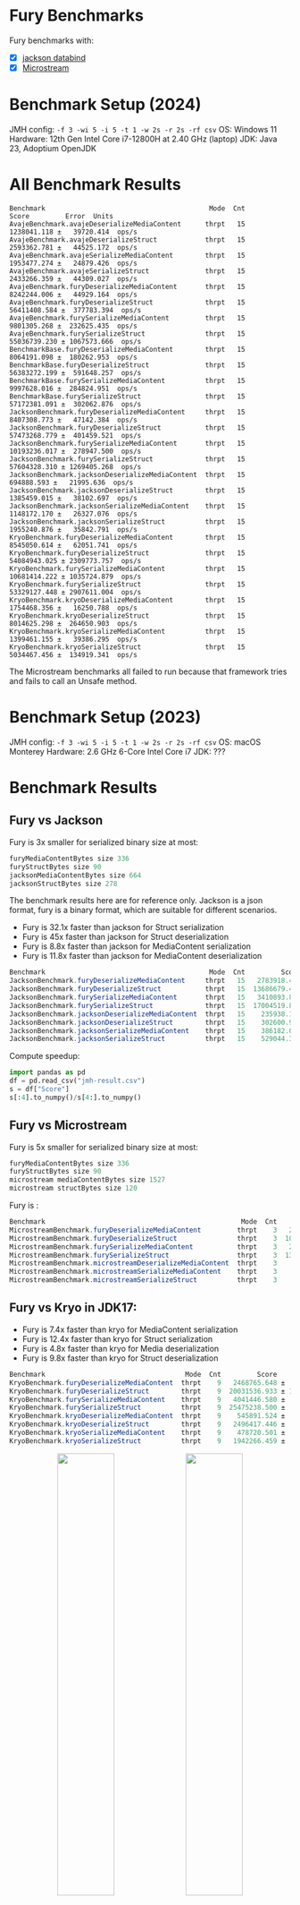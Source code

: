 # Fury Benchmarks

Fury benchmarks with:
- [x] [jackson databind](https://github.com/FasterXML/jackson-databind)
- [x] [Microstream](https://github.com/real-logic/simple-binary-encoding)

# Benchmark Setup (2024)
JMH config:
`-f 3 -wi 5 -i 5 -t 1 -w 2s -r 2s -rf csv`
OS: Windows 11
Hardware: 12th Gen Intel Core i7-12800H at 2.40 GHz (laptop)
JDK: Java 23, Adoptium OpenJDK

# All Benchmark Results

```
Benchmark                                         Mode  Cnt         Score         Error  Units
AvajeBenchmark.avajeDeserializeMediaContent      thrpt   15   1238041.118 ±   39720.414  ops/s
AvajeBenchmark.avajeDeserializeStruct            thrpt   15   2593362.781 ±   44525.172  ops/s
AvajeBenchmark.avajeSerializeMediaContent        thrpt   15   1953477.274 ±   24879.426  ops/s
AvajeBenchmark.avajeSerializeStruct              thrpt   15   2433266.359 ±   44309.027  ops/s
AvajeBenchmark.furyDeserializeMediaContent       thrpt   15   8242244.006 ±   44929.164  ops/s
AvajeBenchmark.furyDeserializeStruct             thrpt   15  56411408.584 ±  377783.394  ops/s
AvajeBenchmark.furySerializeMediaContent         thrpt   15   9801305.268 ±  232625.435  ops/s
AvajeBenchmark.furySerializeStruct               thrpt   15  55036739.230 ± 1067573.666  ops/s
BenchmarkBase.furyDeserializeMediaContent        thrpt   15   8064191.098 ±  180262.953  ops/s
BenchmarkBase.furyDeserializeStruct              thrpt   15  56383272.199 ±  591648.257  ops/s
BenchmarkBase.furySerializeMediaContent          thrpt   15   9997628.016 ±  284824.951  ops/s
BenchmarkBase.furySerializeStruct                thrpt   15  57172381.091 ±  302062.876  ops/s
JacksonBenchmark.furyDeserializeMediaContent     thrpt   15   8407308.773 ±   47142.384  ops/s
JacksonBenchmark.furyDeserializeStruct           thrpt   15  57473268.779 ±  401459.521  ops/s
JacksonBenchmark.furySerializeMediaContent       thrpt   15  10193236.017 ±  278947.500  ops/s
JacksonBenchmark.furySerializeStruct             thrpt   15  57604328.310 ± 1269405.268  ops/s
JacksonBenchmark.jacksonDeserializeMediaContent  thrpt   15    694888.593 ±   21995.636  ops/s
JacksonBenchmark.jacksonDeserializeStruct        thrpt   15   1385459.015 ±   38102.697  ops/s
JacksonBenchmark.jacksonSerializeMediaContent    thrpt   15   1148172.170 ±   26327.076  ops/s
JacksonBenchmark.jacksonSerializeStruct          thrpt   15   1955240.876 ±   35842.791  ops/s
KryoBenchmark.furyDeserializeMediaContent        thrpt   15   8545050.614 ±   62051.741  ops/s
KryoBenchmark.furyDeserializeStruct              thrpt   15  54084943.025 ± 2309773.757  ops/s
KryoBenchmark.furySerializeMediaContent          thrpt   15  10681414.222 ± 1035724.879  ops/s
KryoBenchmark.furySerializeStruct                thrpt   15  53329127.448 ± 2907611.004  ops/s
KryoBenchmark.kryoDeserializeMediaContent        thrpt   15   1754468.356 ±   16250.788  ops/s
KryoBenchmark.kryoDeserializeStruct              thrpt   15   8014625.298 ±  264650.903  ops/s
KryoBenchmark.kryoSerializeMediaContent          thrpt   15   1399461.155 ±   39386.295  ops/s
KryoBenchmark.kryoSerializeStruct                thrpt   15   5034467.456 ±  134919.341  ops/s
```

The Microstream benchmarks all failed to run because that framework tries and fails to call an Unsafe method.

# Benchmark Setup (2023)
JMH config:
`-f 3 -wi 5 -i 5 -t 1 -w 2s -r 2s -rf csv`
OS: macOS Monterey
Hardware: 2.6 GHz 6-Core Intel Core i7
JDK: ???

# Benchmark Results
## Fury vs Jackson
Fury is 3x smaller for serialized binary size at most:
```java
furyMediaContentBytes size 336
furyStructBytes size 90
jacksonMediaContentBytes size 664
jacksonStructBytes size 278
```

The benchmark results here are for reference only. Jackson is a json format, fury is a binary format, which are suitable for different scenarios.
- Fury is 32.1x faster than jackson for Struct serialization
- Fury is 45x faster than jackson for Struct deserialization
- Fury is 8.8x faster than jackson for MediaContent serialization
- Fury is 11.8x faster than jackson for MediaContent deserialization

```java
Benchmark                                         Mode  Cnt         Score         Error  Units
JacksonBenchmark.furyDeserializeMediaContent     thrpt   15   2783918.470 ±   68075.351  ops/s
JacksonBenchmark.furyDeserializeStruct           thrpt   15  13686679.435 ± 1440816.885  ops/s
JacksonBenchmark.furySerializeMediaContent       thrpt   15   3410893.820 ±  265913.345  ops/s
JacksonBenchmark.furySerializeStruct             thrpt   15  17004519.876 ±  463107.804  ops/s
JacksonBenchmark.jacksonDeserializeMediaContent  thrpt   15    235938.122 ±   23054.241  ops/s
JacksonBenchmark.jacksonDeserializeStruct        thrpt   15    302600.964 ±   19586.158  ops/s
JacksonBenchmark.jacksonSerializeMediaContent    thrpt   15    386182.017 ±   38637.729  ops/s
JacksonBenchmark.jacksonSerializeStruct          thrpt   15    529044.347 ±   31945.826  ops/s
```
Compute speedup:
```python
import pandas as pd
df = pd.read_csv("jmh-result.csv")
s = df["Score"]
s[:4].to_numpy()/s[4:].to_numpy()
```
## Fury vs Microstream
Fury is 5x smaller for serialized binary size at most:
```java
furyMediaContentBytes size 336
furyStructBytes size 90
microstream mediaContentBytes size 1527
microstream structBytes size 120
```
Fury is :
```java
Benchmark                                                 Mode  Cnt         Score          Error  Units
MicrostreamBenchmark.furyDeserializeMediaContent         thrpt    3   2082751.515 ±  2638613.695  ops/s
MicrostreamBenchmark.furyDeserializeStruct               thrpt    3  10334292.992 ± 10542478.626  ops/s
MicrostreamBenchmark.furySerializeMediaContent           thrpt    3   2898943.216 ±   946978.784  ops/s
MicrostreamBenchmark.furySerializeStruct                 thrpt    3  13980885.316 ± 13424528.901  ops/s
MicrostreamBenchmark.microstreamDeserializeMediaContent  thrpt    3     76354.367 ±   231329.651  ops/s
MicrostreamBenchmark.microstreamSerializeMediaContent    thrpt    3     66316.198 ±   729572.587  ops/s
MicrostreamBenchmark.microstreamSerializeStruct          thrpt    3    233374.717 ±   732378.317  ops/s
```

## Fury vs Kryo in JDK17:
- Fury is 7.4x faster than kryo for MediaContent serialization
- Fury is 12.4x faster than kryo for Struct serialization
- Fury is 4.8x faster than kryo for Media deserialization
- Fury is 9.8x faster than kryo for Struct deserialization
```java
Benchmark                                   Mode  Cnt         Score         Error  Units
KryoBenchmark.furyDeserializeMediaContent  thrpt    9   2468765.648 ±  314266.100  ops/s
KryoBenchmark.furyDeserializeStruct        thrpt    9  20031536.933 ± 1893069.982  ops/s
KryoBenchmark.furySerializeMediaContent    thrpt    9   4041446.580 ±  402177.778  ops/s
KryoBenchmark.furySerializeStruct          thrpt    9  25475238.500 ±  920132.134  ops/s
KryoBenchmark.kryoDeserializeMediaContent  thrpt    9    545891.524 ±   19581.938  ops/s
KryoBenchmark.kryoDeserializeStruct        thrpt    9   2496417.446 ±   76754.451  ops/s
KryoBenchmark.kryoSerializeMediaContent    thrpt    9    478720.501 ±   69891.951  ops/s
KryoBenchmark.kryoSerializeStruct          thrpt    9   1942266.459 ±   63863.902  ops/s
```
<p align="center">
<img width="45%" alt="" src="images/bench_struct_tps.png">
<img width="45%" alt="" src="images/bench_media_content_tps.png">
</p>

## Fury vs Avaje
For serialized data size, fury is half of avaje:
```java
furyMediaContentBytes size 336
furyStructBytes size 70
avaje mediaContentBytes size 586
avaje structBytes size 149
```
- Fury is 5.6x faster than Avaje for Media serialization
- Fury is 29x faster than Avaje for Struct serialization
- Fury is 6x faster than Avaje for MediaContent deserialization
- Fury is 24x faster than Avaje for Struct deserialization
```java
Benchmark                                     Mode  Cnt         Score         Error  Units
AvajeBenchmark.avajeDeserializeMediaContent  thrpt    3    435874.584 ±   54036.329  ops/s
AvajeBenchmark.avajeDeserializeStruct        thrpt    3    906966.403 ± 1349025.028  ops/s
AvajeBenchmark.avajeSerializeMediaContent    thrpt    3    669107.596 ±   11450.125  ops/s
AvajeBenchmark.avajeSerializeStruct          thrpt    3    990601.474 ±   61731.364  ops/s
AvajeBenchmark.furyDeserializeMediaContent   thrpt    3   2607302.095 ± 2653734.646  ops/s
AvajeBenchmark.furyDeserializeStruct         thrpt    3  21689653.040 ± 2702955.367  ops/s
AvajeBenchmark.furySerializeMediaContent     thrpt    3   3775725.625 ±  273398.873  ops/s
AvajeBenchmark.furySerializeStruct           thrpt    3  28858705.061 ± 4330421.563  ops/s
```
<p align="center">
<img width="45%" alt="" src="images/avaje/bench_struct_tps.png">
<img width="45%" alt="" src="images/avaje/bench_media_content_tps.png">
</p>

## Fury vs Eclipse
For serialized data size, fury is 1/5 of eclipse:
```java
furyMediaContentBytes size 336
furyStructBytes size 70
eclipse mediaContentBytes size 1544
eclipse structBytes size 120
```
- Fury is 34x faster than eclipse for Media serialization
- Fury is 100x faster than eclipse for Struct serialization
- Fury is 30x faster than eclipse for MediaContent deserialization
- Fury is 52x faster than eclipse for Struct deserialization
```java
Benchmark                                         Mode  Cnt         Score         Error  Units
EclipseBenchmark.eclipseDeserializeMediaContent  thrpt    9    131575.419 ±    9426.819  ops/s
EclipseBenchmark.eclipseDeserializeStruct        thrpt    9    541499.957 ±  116080.027  ops/s
EclipseBenchmark.eclipseSerializeMediaContent    thrpt    9    160571.843 ±   13393.787  ops/s
EclipseBenchmark.eclipseSerializeStruct          thrpt    9    389589.337 ±   54602.631  ops/s
EclipseBenchmark.furyDeserializeMediaContent     thrpt    9   3929205.878 ±  100267.218  ops/s
EclipseBenchmark.furyDeserializeStruct           thrpt    9  28012278.714 ±  582665.499  ops/s
EclipseBenchmark.furySerializeMediaContent       thrpt    9   5401529.165 ±  325428.659  ops/s
EclipseBenchmark.furySerializeStruct             thrpt    9  39210806.902 ± 1638993.713  ops/s
```
<p align="center">
<img width="45%" alt="" src="images/eclipse/bench_struct_tps.png">
<img width="45%" alt="" src="images/eclipse/bench_media_content_tps.png">
</p>

